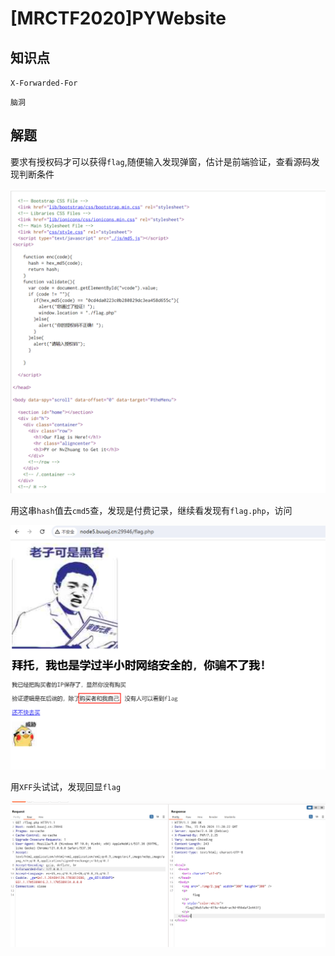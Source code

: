 # [MRCTF2020]PYWebsite

## 知识点

`X-Forwarded-For`

`脑洞`

## 解题

要求有授权码才可以获得`flag`,随便输入发现弹窗，估计是前端验证，查看源码发现判断条件

![](./img/[MRCTF2020]PYWebsite-1.png)

用这串`hash`值去`cmd5`查，发现是付费记录，继续看发现有`flag.php`，访问

![](./img/[MRCTF2020]PYWebsite-2.png)

用`XFF`头试试，发现回显`flag`

![](./img/[MRCTF2020]PYWebsite-3.png)

